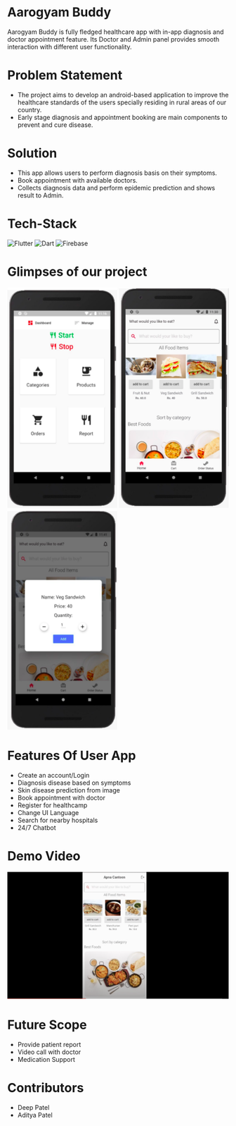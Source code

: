 # Aarogyam Buddy
Aarogyam Buddy is fully fledged healthcare app with in-app diagnosis and doctor appointment feature. Its Doctor and Admin panel provides smooth interaction with different user functionality.

# Problem Statement

* The project aims to develop an android-based application to improve the healthcare standards of the users specially residing in rural areas of our country. 
* Early stage diagnosis and appointment booking are main components to prevent and cure disease.

# Solution 
* This app allows users to perform diagnosis basis on their symptoms.
* Book appointment with available doctors.
* Collects diagnosis data and perform epidemic prediction and shows result to Admin.
           
# Tech-Stack

<img alt="Flutter" src="https://img.shields.io/badge/Flutter%20-%2302569B.svg?&style=for-the-badge&logo=Flutter&logoColor=white" />	<img alt="Dart" src="https://img.shields.io/badge/dart-%230175C2.svg?&style=for-the-badge&logo=dart&logoColor=white"/>	<img alt="Firebase" src="https://img.shields.io/badge/firebase%20-%23039BE5.svg?&style=for-the-badge&logo=firebase"/>	         

# Glimpses of our project
<img alt="Flutter" src="https://github.com/Manzee1609/ApnaCanteen/blob/master/Images/ss10.png" height = "500" width = "250" />	<img alt="Dart" src="https://github.com/Manzee1609/ApnaCanteen/blob/master/Images/ss11.png" height = "500" width = "250"/>	<img alt="Firebase" src="https://github.com/Manzee1609/ApnaCanteen/blob/master/Images/ss12.png" height = "500" width = "250"/>	         


# Features Of User App

* Create an account/Login
* Diagnosis disease based on symptoms
* Skin disease prediction from image
* Book appointment with doctor
* Register for healthcamp
* Change UI Language
* Search for nearby hospitals
* 24/7 Chatbot


# Demo Video
[![Watch the video](https://github.com/deeppatel23/DSCWOW-CANTEEN_MANAGEMENT/blob/main/Screenshot%202020-12-25%20at%2012.20.53%20PM.png)](https://youtu.be/9avo2aTbV2Y)       

# Future Scope

* Provide patient report
* Video call with doctor
* Medication Support

# Contributors
* Deep Patel
* Aditya Patel
           
